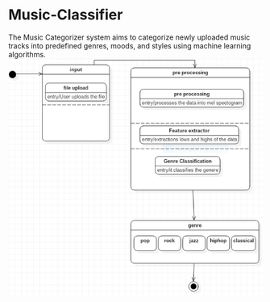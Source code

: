 # Music-Classifier
The Music Categorizer system aims to categorize newly uploaded music tracks into predefined genres, moods, and styles using machine learning algorithms.
![Music Metadata Analysis](Images/image1.png)

